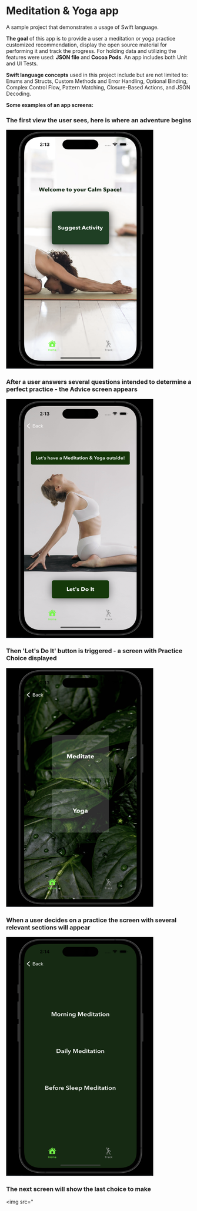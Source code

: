 # Meditation & Yoga app

A sample project that demonstrates a usage of Swift language.

**The goal** of this app is to provide a user a meditation or yoga practice customized recommendation, display the open source material for performing it and track the progress.
For holding data and utilizing the features were used: **JSON file** and **Cocoa Pods**.
An app includes both Unit and UI Tests.

**Swift language concepts** used in this project include but are not limited to: Enums and Structs, Custom Methods and Error Handling, Optional Binding, Complex Control Flow, Pattern Matching, Closure-Based Actions, and JSON Decoding.

**Some examples of an app screens:**

### The first view the user sees, here is where an adventure begins 

<img src="images/Screenshot_2024-04-27_at_14.13.29.png" alt="Homescreen" title="Homescreen" width="400" height="650">

### After a user answers several questions intended to determine a perfect practice - the Advice screen appears

<img src="images/Screenshot_2024-04-27_at_14.13.46.png" alt="Advicescreen" title="Advicescreen" width="400" height="650">

### Then 'Let's Do It' button is triggered - a screen with Practice Choice displayed
<img src="images/Screenshot_2024-04-27_at_14.13.54.png" alt="MainChoicescreen" title="MainChoicescreen" width="400" height="650">

### When a user decides on a practice the screen with several relevant sections will appear 
<img src="images/Screenshot_2024-04-27_at_14.14.06.png" alt="MainChoicescreen" title="MainChoicescreen" width="400" height="650">

### The next screen will show the last choice to make
<img src="





